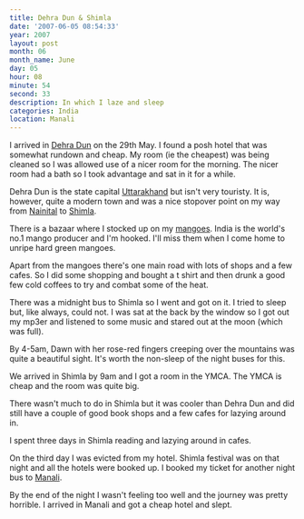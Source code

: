 ```yaml
---
title: Dehra Dun & Shimla
date: '2007-06-05 08:54:33'
year: 2007
layout: post
month: 06
month_name: June
day: 05
hour: 08
minute: 54
second: 33
description: In which I laze and sleep
categories: India
location: Manali
---
```

I arrived in [Dehra Dun][1] on the 29th May. I found a posh hotel that was somewhat rundown and cheap. My room (ie the cheapest) was being cleaned so I was allowed use of a nicer room for the morning. The nicer room had a bath so I took advantage and sat in it for a while.  
  
Dehra Dun is the state capital [Uttarakhand][2] but isn't very touristy. It is, however, quite a modern town and was a nice stopover point on my way from [Nainital][3] to [Shimla][4].  
  
There is a bazaar where I stocked up on my [mangoes][5]. India is the world's no.1 mango producer and I'm hooked. I'll miss them when I come home to unripe hard green mangoes.  
  
Apart from the mangoes there's one main road with lots of shops and a few cafes. So I did some shopping and bought a t shirt and then drunk a good few cold coffees to try and combat some of the heat.  
  
There was a midnight bus to Shimla so I went and got on it. I tried to sleep but, like always, could not. I was sat at the back by the window so I got out my mp3er and listened to some music and stared out at the moon (which was full).  
  
By 4-5am, Dawn with her rose-red fingers creeping over the mountains was quite a beautiful sight. It's worth the non-sleep of the night buses for this.  
  
We arrived in Shimla by 9am and I got a room in the YMCA. The YMCA is cheap and the room was quite big.  
  
There wasn't much to do in Shimla but it was cooler than Dehra Dun and did still have a couple of good book shops and a few cafes for lazying around in.  
  
I spent three days in Shimla reading and lazying around in cafes.  
  
On the third day I was evicted from my hotel. Shimla festival was on that night and all the hotels were booked up. I booked my ticket for another night bus to [Manali][6].  
  
By the end of the night I wasn't feeling too well and the journey was pretty horrible. I arrived in Manali and got a cheap hotel and slept.
 
 [1]: http://en.wikipedia.org/wiki/Dehradun
 [2]: http://en.wikipedia.org/wiki/Uttarakhand
 [3]: http://en.wikipedia.org/wiki/Nainital
 [4]: http://en.wikipedia.org/wiki/Shimla
 [5]: http://en.wikipedia.org/wiki/Mango
 [6]: http://en.wikipedia.org/wiki/Manali,_Himachal_Pradesh

